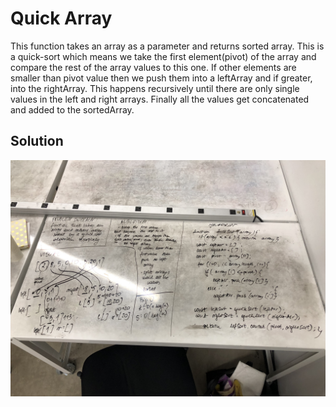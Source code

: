 # Quick Array
This function takes an array as a parameter and returns sorted array. This is a quick-sort which means we take the first element(pivot) of the array and compare the rest of the array values to this one. If other elements are smaller than pivot value then we push them into a leftArray and if greater, into the rightArray. 
This happens recursively until there are only single values in the left and right arrays. Finally all the values get concatenated and added to the sortedArray.

## Solution
![quick-sort](assets/quick-sort.JPG)